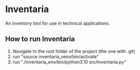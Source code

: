 # Inventaria
An inventory tool for use in technical applications.

## How to run Inventaria
1. Navigate to the root folder of the project (the one with .git)
2. run "source inventaria_venv/bin/activate"
3. run "./inventaria_env/bin/python3.10 src/inventaria.py"

